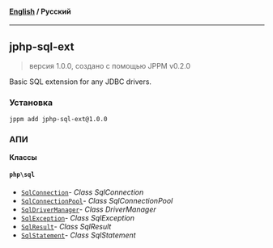 #### [English](README.md) / **Русский**

---

## jphp-sql-ext
> версия 1.0.0, создано с помощью JPPM v0.2.0

Basic SQL extension for any JDBC drivers.

### Установка
```
jppm add jphp-sql-ext@1.0.0
```

### АПИ
**Классы**

#### `php\sql`

- [`SqlConnection`](https://github.com/jphp-compiler/jphp/blob/master/exts/jphp-sql-ext/api-docs/classes/php/sql/SqlConnection.ru.md)- _Class SqlConnection_
- [`SqlConnectionPool`](https://github.com/jphp-compiler/jphp/blob/master/exts/jphp-sql-ext/api-docs/classes/php/sql/SqlConnectionPool.ru.md)- _Class SqlConnectionPool_
- [`SqlDriverManager`](https://github.com/jphp-compiler/jphp/blob/master/exts/jphp-sql-ext/api-docs/classes/php/sql/SqlDriverManager.ru.md)- _Class DriverManager_
- [`SqlException`](https://github.com/jphp-compiler/jphp/blob/master/exts/jphp-sql-ext/api-docs/classes/php/sql/SqlException.ru.md)- _Class SqlException_
- [`SqlResult`](https://github.com/jphp-compiler/jphp/blob/master/exts/jphp-sql-ext/api-docs/classes/php/sql/SqlResult.ru.md)- _Class SqlResult_
- [`SqlStatement`](https://github.com/jphp-compiler/jphp/blob/master/exts/jphp-sql-ext/api-docs/classes/php/sql/SqlStatement.ru.md)- _Class SqlStatement_